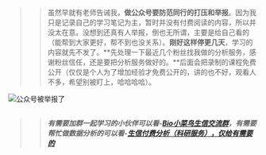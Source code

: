 >> 虽然早就有老师告诫我，**做公众号要防范同行的打压和举报**。因为我只是记录自己的学习笔记为主，暂时并没有付费阅读的内容，所以并没太在意。没想到还真有人举报，倒也无所谓，主要是给自己看的（能帮到大家更好，帮不到也没关系）。**刚好这样停更几天**，学习的内容就先不发了。**先处理一下最近几个粉丝找我做的分析服务，感谢粉丝信任，还是要把分析服务做好的。**后面会把录制的课程免费公开（仅仅是个人为了增加经验才免费公开的，讲的也不好，观看人不多，希望别被盯上，哈哈哈哈）。

![公众号被举报了](https://files.mdnice.com/user/23696/99e586f3-e803-4050-84ca-2e5d98add674.jpg)

## 
>>##### 有需要加群一起学习的小伙伴可以看-[Bio小菜鸟生信交流群](https://mp.weixin.qq.com/s?__biz=Mzg2NjYzNjQ4Ng==&mid=2247489657&idx=2&sn=36571ab6c8bbf6f8daeaceb66353891a&chksm=ce469fd0f93116c616c4844fcc77afdb82de706b56ad1eb5854051e0226f8595c3bf9bba0908&token=506695368&lang=zh_CN#rd)，有需要帮忙做数据分析的可以看-[生信付费分析（科研服务），仅给有需要的](https://mp.weixin.qq.com/s?__biz=Mzg2NjYzNjQ4Ng==&mid=2247489657&idx=1&sn=446c4be36e119244dd1f117440abef86&chksm=ce469fd0f93116c68538376c1fb7336376c0898ebf382b56194bcf4940b666f130e743f80185&token=506695368&lang=zh_CN#rd)
